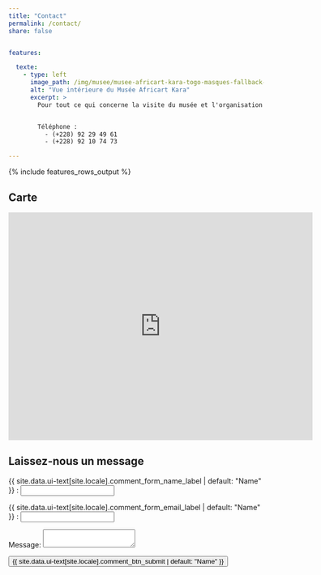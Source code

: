 ```yaml
---
title: "Contact"
permalink: /contact/
share: false


features:

  texte:
    - type: left
      image_path: /img/musee/musee-africart-kara-togo-masques-fallback-teaset-500x300.jpg
      alt: "Vue intérieure du Musée Africart Kara"
      excerpt: >
        Pour tout ce qui concerne la visite du musée et l'organisation de votre venue dans la région de Kara, n’hésitez pas à nous appeler ou à nous laisser un message.


        Téléphone :
          - (+228) 92 29 49 61
          - (+228) 92 10 74 73

---
```

{% include features_rows_output %}

## Carte
<iframe src="https://www.google.com/maps/embed?pb=!1m14!1m8!1m3!1d11128.270301796252!2d1.1960242884454415!3d9.55748502636023!3m2!1i1024!2i768!4f13.1!3m3!1m2!1s0x0%3A0xbe81ab4f10a5ec57!2sMus%C3%A9e+Africart!5e0!3m2!1sen!2sfr!4v1565075527368!5m2!1sen!2sfr" width="600" height="450" frameborder="0" style="border:0" allowfullscreen></iframe>

## Laissez-nous un message

<form name="contact" method="POST" data-netlify="true" netlify data-netlify-recaptcha="true" action="/contact-success/" netlify-honeypot="bot-field">
  <p>
    <label>{{ site.data.ui-text[site.locale].comment_form_name_label | default: "Name" }} : <input type="text" name="name" /></label>
  </p>
  <p>
    <label>{{ site.data.ui-text[site.locale].comment_form_email_label | default: "Name" }} : <input type="email" name="email" /></label>
  </p>
  <p>
    <label>Message: <textarea name="message"></textarea></label>
  </p>
  <p style="display:none;">
    <label>Don’t fill this out: <input name="bot-field"></label>
  </p>
  <div data-netlify-recaptcha="true"></div>
  <p>
    <button type="submit">{{ site.data.ui-text[site.locale].comment_btn_submit | default: "Name" }}</button>
  </p>
</form>

